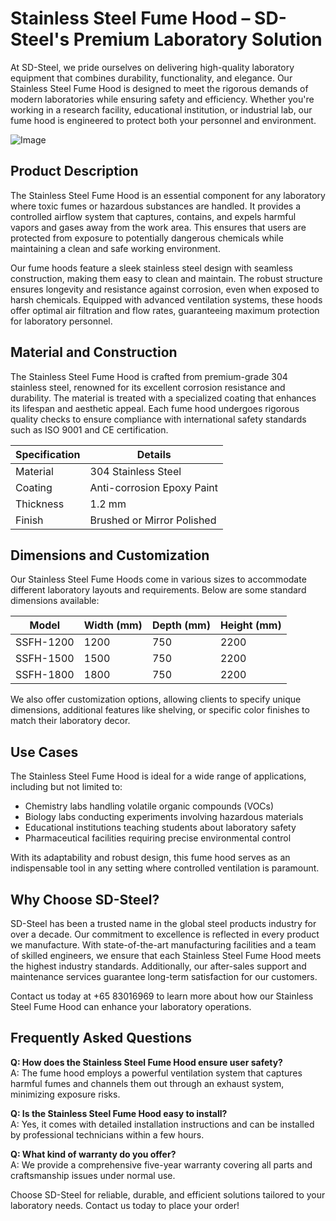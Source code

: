 # Stainless Steel Fume Hood – SD-Steel's Premium Laboratory Solution

At SD-Steel, we pride ourselves on delivering high-quality laboratory equipment that combines durability, functionality, and elegance. Our Stainless Steel Fume Hood is designed to meet the rigorous demands of modern laboratories while ensuring safety and efficiency. Whether you're working in a research facility, educational institution, or industrial lab, our fume hood is engineered to protect both your personnel and environment.

![Image](https://github.com/user-attachments/assets/2567258e-e124-4816-932d-1809bd27ef0b)

## Product Description

The Stainless Steel Fume Hood is an essential component for any laboratory where toxic fumes or hazardous substances are handled. It provides a controlled airflow system that captures, contains, and expels harmful vapors and gases away from the work area. This ensures that users are protected from exposure to potentially dangerous chemicals while maintaining a clean and safe working environment. 

Our fume hoods feature a sleek stainless steel design with seamless construction, making them easy to clean and maintain. The robust structure ensures longevity and resistance against corrosion, even when exposed to harsh chemicals. Equipped with advanced ventilation systems, these hoods offer optimal air filtration and flow rates, guaranteeing maximum protection for laboratory personnel.

## Material and Construction

The Stainless Steel Fume Hood is crafted from premium-grade 304 stainless steel, renowned for its excellent corrosion resistance and durability. The material is treated with a specialized coating that enhances its lifespan and aesthetic appeal. Each fume hood undergoes rigorous quality checks to ensure compliance with international safety standards such as ISO 9001 and CE certification.

| Specification | Details |
|---------------|---------|
| Material      | 304 Stainless Steel |
| Coating       | Anti-corrosion Epoxy Paint |
| Thickness     | 1.2 mm |
| Finish        | Brushed or Mirror Polished |

## Dimensions and Customization

Our Stainless Steel Fume Hoods come in various sizes to accommodate different laboratory layouts and requirements. Below are some standard dimensions available:

| Model           | Width (mm) | Depth (mm) | Height (mm) |
|------------------|------------|------------|-------------|
| SSFH-1200       | 1200       | 750        | 2200        |
| SSFH-1500       | 1500       | 750        | 2200        |
| SSFH-1800       | 1800       | 750        | 2200        |

We also offer customization options, allowing clients to specify unique dimensions, additional features like shelving, or specific color finishes to match their laboratory decor.

## Use Cases

The Stainless Steel Fume Hood is ideal for a wide range of applications, including but not limited to:
- Chemistry labs handling volatile organic compounds (VOCs)
- Biology labs conducting experiments involving hazardous materials
- Educational institutions teaching students about laboratory safety
- Pharmaceutical facilities requiring precise environmental control

With its adaptability and robust design, this fume hood serves as an indispensable tool in any setting where controlled ventilation is paramount.

## Why Choose SD-Steel?

SD-Steel has been a trusted name in the global steel products industry for over a decade. Our commitment to excellence is reflected in every product we manufacture. With state-of-the-art manufacturing facilities and a team of skilled engineers, we ensure that each Stainless Steel Fume Hood meets the highest industry standards. Additionally, our after-sales support and maintenance services guarantee long-term satisfaction for our customers.

Contact us today at +65 83016969 to learn more about how our Stainless Steel Fume Hood can enhance your laboratory operations.

## Frequently Asked Questions

**Q: How does the Stainless Steel Fume Hood ensure user safety?**  
A: The fume hood employs a powerful ventilation system that captures harmful fumes and channels them out through an exhaust system, minimizing exposure risks.

**Q: Is the Stainless Steel Fume Hood easy to install?**  
A: Yes, it comes with detailed installation instructions and can be installed by professional technicians within a few hours.

**Q: What kind of warranty do you offer?**  
A: We provide a comprehensive five-year warranty covering all parts and craftsmanship issues under normal use.

Choose SD-Steel for reliable, durable, and efficient solutions tailored to your laboratory needs. Contact us today to place your order!